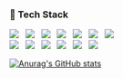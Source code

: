 

<h3 align="left"><b>🐍 Tech Stack</b></h3>
<p align="left">
<img src="https://img.shields.io/badge/python-3776AB?style=flat-square&logo=python&logoColor=white"/></a> &nbsp
<img src="https://img.shields.io/badge/opencv-%23white.svg?style=flat-square&logo=opencv&logoColor=white"/> &nbsp
<img src="https://img.shields.io/badge/Pytorch-EE4C2C?style=flat-square&logo=Pytorch&logoColor=white"/></a> &nbsp 
<img src="https://img.shields.io/badge/Tensorflow-FF6F00?style=flat-square&logo=Tensorflow&logoColor=white"/></a> &nbsp 
<img src="https://img.shields.io/badge/keras-D00000?style=flat-square&logo=Keras&logoColor=white"/></a> &nbsp
<img src="https://img.shields.io/badge/Numpy-013243?style=flat-square&logo=numpy&logoColor=white"/></a> &nbsp
<img src="https://img.shields.io/badge/PyQt5-41CD52?style=flat-square&logo=Qt&logoColor=white"/></a> &nbsp </br>
<img src="https://img.shields.io/badge/C%23-%23239120.svg?style=flat-square&logo=CSharp&logoColor=white"/></a> &nbsp
<img src="https://img.shields.io/badge/Unity-000000?style=flat-square&logo=Unity&logoColor=white"/></a> &nbsp
<img src="https://img.shields.io/badge/Java-007396?style=flat-square&logo=Java&logoColor=white"/></a> &nbsp
<img src="https://img.shields.io/badge/SpringBoot-339933?style=flat-square&logo=Spring&logoColor=white"/></a> &nbsp
<!-- <img src="https://img.shields.io/badge/Android-3DDC84?style=flat-square&logo=Android&logoColor=white"/></a> &nbsp -->
<img src="https://img.shields.io/badge/MySQL-4479A1?style=flat-square&logo=MySQL&logoColor=white"/></a> &nbsp 
<img src="https://img.shields.io/badge/c++-00599C?style=flat-square&logo=c%2B%2B&logoColor=white"/></a> &nbsp </p>

[![Anurag's GitHub stats](https://github-readme-stats.vercel.app/api?username=mijoo308)](https://github.com/anuraghazra/github-readme-stats)


<!--
**mijoo308/mijoo308** is a ✨ _special_ ✨ repository because its `README.md` (this file) appears on your GitHub profile.

Here are some ideas to get you started:

- 🔭 I’m currently working on ...
- 🌱 I’m currently learning ...
- 👯 I’m looking to collaborate on ...
- 🤔 I’m looking for help with ...
- 💬 Ask me about ...
- 📫 How to reach me: ...
- 😄 Pronouns: ...
- ⚡ Fun fact: ...
-->
